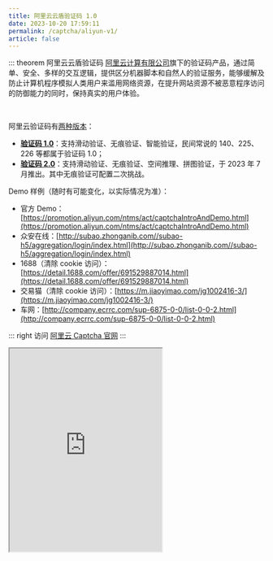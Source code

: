 ```yaml
---
title: 阿里云云盾验证码 1.0
date: 2023-10-20 17:59:11
permalink: /captcha/aliyun-v1/
article: false
---
```


::: theorem 阿里云云盾验证码
[阿里云计算有限公司](https://www.tianyancha.com/company/138473506)旗下的验证码产品，通过简单、安全、多样的交互逻辑，提供区分机器脚本和自然人的验证服务，能够缓解及防止计算机程序模拟人类用户来滥用网络资源，在提升网站资源不被恶意程序访问的防御能力的同时，保持真实的用户体验。

<br>

阿里云验证码有[两种版本](https://help.aliyun.com/document_detail/2592908.html)：

- **[验证码 1.0](https://help.aliyun.com/document_detail/2592902.html)**：支持滑动验证、无痕验证、智能验证，民间常说的 140、225、226 等都属于验证码 1.0；
- **[验证码 2.0](https://help.aliyun.com/document_detail/2401270.html)**：支持滑动验证、无痕验证、空间推理、拼图验证，于 2023 年 7 月推出。其中无痕验证可配置二次挑战。

Demo 样例（随时有可能变化，以实际情况为准）：
<br>

- 官方 Demo：[https://promotion.aliyun.com/ntms/act/captchaIntroAndDemo.html](https://promotion.aliyun.com/ntms/act/captchaIntroAndDemo.html)<Badge text="140" type="error" vertical="middle"/>
- 众安在线：[http://subao.zhonganib.com//subao-h5/aggregation/login/index.html](http://subao.zhonganib.com//subao-h5/aggregation/login/index.html)<Badge text="140" type="error" vertical="middle"/>
- 1688（清除 cookie 访问）：[https://detail.1688.com/offer/691529887014.html](https://detail.1688.com/offer/691529887014.html)<Badge text="226" type="error" vertical="middle"/> <Badge text="X82Y" type="error" vertical="middle"/>
- 交易猫（清除 cookie 访问）：[https://m.jiaoyimao.com/jg1002416-3/](https://m.jiaoyimao.com/jg1002416-3/)<Badge text="226" type="error" vertical="middle"/> <Badge text="X82Y" type="error" vertical="middle"/>
- 车网：[http://company.ecrrc.com/sup-6875-0-0/list-0-0-2.html](http://company.ecrrc.com/sup-6875-0-0/list-0-0-2.html)<Badge text="227" type="error" vertical="middle"/> <Badge text="本页使用" type="error" vertical="middle"/>

::: right
访问 [阿里云 Captcha 官网](https://www.aliyun.com/product/security/captcha)
:::

<!-- ::: danger 注意
验证码 1.0 官方开通每年最低开支 ￥3600+:sob:，故本页使用 1688 进行展示，若不能正常出现验证码，则需要清除网站 1688.com 的 cookie 后再访问！
::: -->

<iframe src="http://company.ecrrc.com/sup-6875-0-0/list-0-0-2.html" scrolling="no" height="400px"></iframe>
